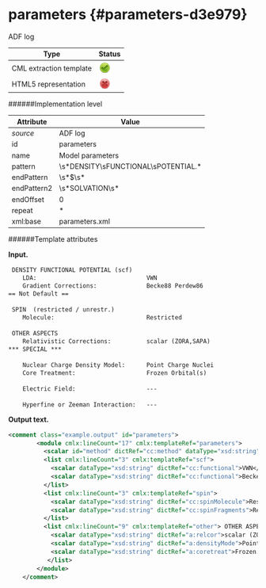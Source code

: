 # parameters {#parameters-d3e979}

ADF log


| Type                                                                                                                                                | Status                                                                                                                                              |
|----|----|
| CML extraction template                                                                                                                             | ![](/imgs/Total.png)                                                                                                                                |
| HTML5 representation                                                                                                                                | ![](/imgs/None.png)                                                                                                                                 |

######Implementation level

| Attribute                                                                                                                                           | Value                                                                                                                                               |
|----|----|
| *source*                                                                                                                                            | ADF log                                                                                                                                             |
| id                                                                                                                                                  | parameters                                                                                                                                          |
| name                                                                                                                                                | Model parameters                                                                                                                                    |
| pattern                                                                                                                                             | \\s\*DENSITY\\sFUNCTIONAL\\sPOTENTIAL.\*                                                                                                            |
| endPattern                                                                                                                                          | \\s\*\$\\s\*                                                                                                                                        |
| endPattern2                                                                                                                                         | \\s\*SOLVATION\\s\*                                                                                                                                 |
| endOffset                                                                                                                                           | 0                                                                                                                                                   |
| repeat                                                                                                                                              | \*                                                                                                                                                  |
| xml:base                                                                                                                                            | parameters.xml                                                                                                                                      |

######Template attributes

**Input.**

     DENSITY FUNCTIONAL POTENTIAL (scf)
        LDA:                               VWN                                      
        Gradient Corrections:              Becke88 Perdew86                        == Not Default ==

     SPIN  (restricted / unrestr.)
        Molecule:                          Restricted                               

     OTHER ASPECTS
        Relativistic Corrections:          scalar (ZORA,SAPA)                       *** SPECIAL ***

        Nuclear Charge Density Model:      Point Charge Nuclei                                                                                                                                                                                     
        Core Treatment:                    Frozen Orbital(s)                        

        Electric Field:                    ---                                      

        Hyperfine or Zeeman Interaction:   ---                                          

        
        

**Output text.**

```xml
<comment class="example.output" id="parameters">       
        <module cmlx:lineCount="17" cmlx:templateRef="parameters">
          <scalar id="method" dictRef="cc:method" dataType="xsd:string">DFT</scalar>
          <list cmlx:lineCount="3" cmlx:templateRef="scf">
            <scalar dataType="xsd:string" dictRef="cc:functional">VWN</scalar>
            <scalar dataType="xsd:string" dictRef="cc:functional">Becke88 Perdew86</scalar>
          </list>
          <list cmlx:lineCount="3" cmlx:templateRef="spin">
            <scalar dataType="xsd:string" dictRef="cc:spinMolecule">Restricted</scalar>
            <scalar dataType="xsd:string" dictRef="cc:spinFragments">Restricted</scalar>
          </list>
          <list cmlx:lineCount="9" cmlx:templateRef="other"> OTHER ASPECTS 
            <scalar dataType="xsd:string" dictRef="a:relcor">scalar (ZORA,SAPA)</scalar>
            <scalar dataType="xsd:string" dictRef="a:densityMode">Point Charge Nuclei</scalar>
            <scalar dataType="xsd:string" dictRef="a:coretreat">Frozen Orbital(s)</scalar>
           </list>           
        </module>
    </comment>
```
